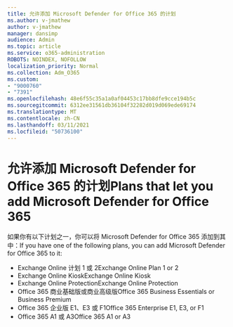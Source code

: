 ```yaml
---
title: 允许添加 Microsoft Defender for Office 365 的计划
ms.author: v-jmathew
author: v-jmathew
manager: dansimp
audience: Admin
ms.topic: article
ms.service: o365-administration
ROBOTS: NOINDEX, NOFOLLOW
localization_priority: Normal
ms.collection: Adm_O365
ms.custom:
- "9000760"
- "7391"
ms.openlocfilehash: 48e6f55c35a1a0af04453c17bb8dfe9cce194b5c
ms.sourcegitcommit: 6312ee31561db36104f32282d019d069ede69174
ms.translationtype: MT
ms.contentlocale: zh-CN
ms.lasthandoff: 03/11/2021
ms.locfileid: "50736100"
---
```

# <a name="plans-that-let-you-add-microsoft-defender-for-office-365"></a><span data-ttu-id="f89b7-102">允许添加 Microsoft Defender for Office 365 的计划</span><span class="sxs-lookup"><span data-stu-id="f89b7-102">Plans that let you add Microsoft Defender for Office 365</span></span>

<span data-ttu-id="f89b7-103">如果你有以下计划之一，你可以将 Microsoft Defender for Office 365 添加到其中：</span><span class="sxs-lookup"><span data-stu-id="f89b7-103">If you have one of the following plans, you can add Microsoft Defender for Office 365 to it:</span></span>

- <span data-ttu-id="f89b7-104">Exchange Online 计划 1 或 2</span><span class="sxs-lookup"><span data-stu-id="f89b7-104">Exchange Online Plan 1 or 2</span></span>
- <span data-ttu-id="f89b7-105">Exchange Online Kiosk</span><span class="sxs-lookup"><span data-stu-id="f89b7-105">Exchange Online Kiosk</span></span>
- <span data-ttu-id="f89b7-106">Exchange Online Protection</span><span class="sxs-lookup"><span data-stu-id="f89b7-106">Exchange Online Protection</span></span>
- <span data-ttu-id="f89b7-107">Office 365 商业基础版或商业高级版</span><span class="sxs-lookup"><span data-stu-id="f89b7-107">Office 365 Business Essentials or Business Premium</span></span>
- <span data-ttu-id="f89b7-108">Office 365 企业版 E1、E3 或 F1</span><span class="sxs-lookup"><span data-stu-id="f89b7-108">Office 365 Enterprise E1, E3, or F1</span></span>
- <span data-ttu-id="f89b7-109">Office 365 A1 或 A3</span><span class="sxs-lookup"><span data-stu-id="f89b7-109">Office 365 A1 or A3</span></span>
